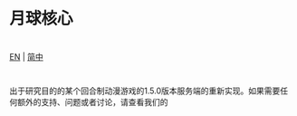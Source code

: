 # 月球核心
#
[EN](README.md) | [简中](README_zh-CN.md)
#
出于研究目的的某个回合制动漫游戏的1.5.0版本服务端的重新实现。如果需要任何额外的支持、问题或者讨论，请查看我们的